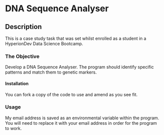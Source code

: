 # DNA Sequence Analyser

## Description
This is a case study task that was set whilst enrolled as a student in a HyperionDev Data Science Bootcamp.

### The Objective
Develop a DNA Sequence Analyser. The program should identify specific patterns and match them to genetic markers.

#### Installation

You can fork a copy of the code to use and amend as you see fit.

### Usage

My email address is saved as an environmental variable within the program. You will need to replace it with your email address in order for the program to work.
